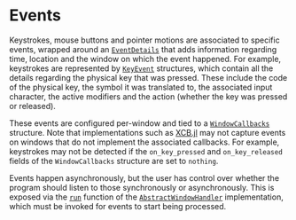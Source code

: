 # Events

Keystrokes, mouse buttons and pointer motions are associated to specific events, wrapped around an [`EventDetails`](@ref) that adds information regarding time, location and the window on which the event happened.
For example, keystrokes are represented by [`KeyEvent`](@ref) structures, which contain all the details regarding the physical key that was pressed. These include the code of the physical key, the symbol it was translated to, the associated input character, the active modifiers and the action (whether the key was pressed or released).

These events are configured per-window and tied to a [`WindowCallbacks`](@ref) structure. Note that implementations such as [XCB.jl](https://github.com/JuliaGL/XCB.jl) may not capture events on windows that do not implement the associated callbacks. For example, keystrokes may not be detected if the `on_key_pressed` and `on_key_released` fields of the `WindowCallbacks` structure are set to `nothing`.

Events happen asynchronously, but the user has control over whether the program should listen to those synchronously or asynchronously. This is exposed via the [`run`](@ref) function of the [`AbstractWindowHandler`](@ref) implementation, which must be invoked for events to start being processed.
